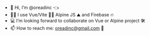 - 👋 Hi, I’m @oreadinc 👈
- 🤞🏻 I use Vue/Vite ✌🏻 Alpine JS ⛰️ and Firebase 🔥
- 💻 I’m looking forward to collaborate on Vue or Alpine project 🛠️
- 📫 How to reach me: oreadinc@gmail.com 📧
